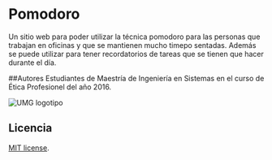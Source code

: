 # Pomodoro

Un sitio web para poder utilizar la técnica pomodoro para las personas que trabajan en oficinas y que se mantienen mucho timepo sentadas. Además se puede utilizar para tener recordatorios de tareas que se tienen que hacer durante el día.

##Autores
Estudiantes de Maestría de Ingeniería en Sistemas en el curso de Ética Profesionel del año 2016.

![UMG logotipo](http://panoramanoticias.com/wp-content/uploads/2014/10/umg.png)

## Licencia

[MIT license](http://opensource.org/licenses/MIT).
